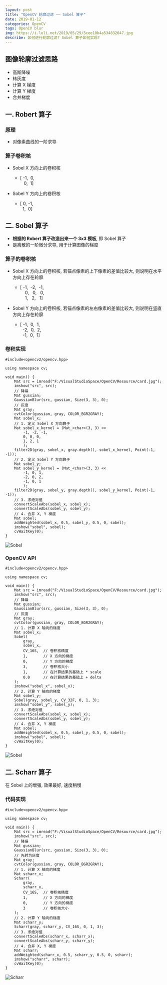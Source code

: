```yaml
---
layout: post
title: "OpenCV 轮廓过滤 —— Sobel 算子"
date: 2019-01-12
categories: OpenCV
tags: OpenCV blur
img: https://i.loli.net/2019/05/29/5cee10b4a534832047.jpg
describe: 如何进行轮廓过滤? Sobel 算子如何实现?
---
```


## 图像轮廓过滤思路
- 高斯降噪
- 转灰度
- 计算 X 梯度
- 计算 Y 梯度
- 合并梯度

## 一. Robert 算子
### 原理
- 对像素曲线的一阶求导

### 算子卷积核
- Sobel X 方向上的卷积核
   - [      -1,&nbsp;  0,<br>
&nbsp;&nbsp; 0,&nbsp;  1]

- Sobel Y 方向上的卷积核
   - [ 0,       -1,<br>
&nbsp; 1,&nbsp;  0]


## 二. Sobel 算子
- **根据的 Robert 算子改造出来一个 3x3 模板**, 即 Sobel 算子 
- 是离散的一阶微分求导, 用于计算图像的梯度

### 算子的卷积核
- Sobel X 方向上的卷积核, 若锚点像素的上下像素的差值比较大, 则说明在水平方向上存在轮廓
   - [            -1,&nbsp;       -2,&nbsp;      -1, <br>
&nbsp;&nbsp;&nbsp; 0,&nbsp;&nbsp;  0,&nbsp;&nbsp; 0, <br>
&nbsp;&nbsp;&nbsp; 1,&nbsp;&nbsp;  2,&nbsp;&nbsp; 1]

- Sobel Y 方向上的卷积核, 若锚点像素的左右像素的差值比较大, 则说明在竖直方向上存在轮廓
   - [      -1,&nbsp; 0,&nbsp; 1,  <br>
&nbsp;&nbsp;-2,&nbsp; 0,&nbsp; 2,  <br>
&nbsp;&nbsp;-1,&nbsp; 0,&nbsp; 1]

### 卷积实现
```
#include<opencv2/opencv.hpp>

using namespace cv;

void main() {
	Mat src = imread("F:/VisualStudioSpace/OpenCV/Resource/card.jpg");
	imshow("src", src);
	// 降噪
	Mat gussian;
	GaussianBlur(src, gussian, Size(3, 3), 0);
	// 灰度
	Mat gray;
	cvtColor(gussian, gray, COLOR_BGR2GRAY);
	Mat sobel_x;
	// 1. 定义 Sobel X 方向算子
	Mat sobel_x_kernel = (Mat_<char>(3, 3) <<
		-1, -2, -1,
		0, 0, 0,
		1, 2, 1
		);
	filter2D(gray, sobel_x, gray.depth(), sobel_x_kernel, Point(-1, -1));
	// 2. 定义 Sobel Y 方向算子
	Mat sobel_y;
	Mat sobel_y_kernel = (Mat_<char>(3, 3) <<
		-1, 0, 1,
		-2, 0, 2,
		-1, 0, 1
		);
	filter2D(gray, sobel_y, gray.depth(), sobel_y_kernel, Point(-1, -1));
	// 3. 求绝对值
	convertScaleAbs(sobel_x, sobel_x);
	convertScaleAbs(sobel_y, sobel_y);
	// 4. 合并 X, Y 梯度
	Mat sobel;
	addWeighted(sobel_x, 0.5, sobel_y, 0.5, 0, sobel);
	imshow("sobel", sobel);
	cvWaitKey(0);
}
```
![Sobel](https://i.loli.net/2019/05/29/5cee204a7262722417.png)

### OpenCV API
```
#include<opencv2/opencv.hpp>

using namespace cv;

void main() {
	Mat src = imread("F:/VisualStudioSpace/OpenCV/Resource/card.jpg");
	imshow("src", src);
	// 降噪
	Mat gussian;
	GaussianBlur(src, gussian, Size(3, 3), 0);
	// 灰度
	Mat gray;
	cvtColor(gussian, gray, COLOR_BGR2GRAY);
	// 1. 计算 X 轴向的梯度
	Mat sobel_x;
	Sobel(
		gray,
		sobel_x,
		CV_16S,  // 卷积核精度
		1,       // X 方向的梯度
		0,       // Y 方向的梯度
		3,       // 卷积核大小
		1,       // 在计算结果的基础上 * scale
		0.0      // 在计算结果的基础上 + delta
	);
	imshow("sobel_x", sobel_x);
	// 2. 计算 Y 轴向的梯度
	Mat sobel_y;
	Sobel(gray, sobel_y, CV_32F, 0, 1, 3);
	imshow("sobel_y", sobel_y);
	// 3. 求绝对值
	convertScaleAbs(sobel_x, sobel_x);
	convertScaleAbs(sobel_y, sobel_y);
	// 4. 合并 X, Y 梯度
	Mat sobel;
	addWeighted(sobel_x, 0.5, sobel_y, 0.5, 0, sobel);
	imshow("sobel", sobel);
	cvWaitKey(0);
}
```
![Sobel](https://i.loli.net/2019/05/29/5cee204a7262722417.png)

## 二. Scharr 算子
在 Sobel 上的增强, 效果最好, 速度稍慢

### 代码实现
```
#include<opencv2/opencv.hpp>

using namespace cv;

void main() {
	Mat src = imread("F:/VisualStudioSpace/OpenCV/Resource/card.jpg");
	imshow("src", src);
	// 降噪
	Mat gussian;
	GaussianBlur(src, gussian, Size(3, 3), 0);
	// 先转为灰度
	Mat gray;
	cvtColor(gussian, gray, COLOR_BGR2GRAY);
	// 1. 计算 X 轴向的梯度
	Mat scharr_x;
	Scharr(
		gray,
		scharr_x,
		CV_16S,  // 卷积核精度
		1,       // X 方向的梯度
		0,       // Y 方向的梯度
		3        // 卷积核大小
	);
	// 2. 计算 Y 轴向的梯度
	Mat scharr_y;
	Scharr(gray, scharr_y, CV_16S, 0, 1, 3);
	// 3. 求绝对值
	convertScaleAbs(scharr_x, scharr_x);
	convertScaleAbs(scharr_y, scharr_y);
	// 4. 合并 X, Y 梯度
	Mat scharr;
	addWeighted(scharr_x, 0.5, scharr_y, 0.5, 0, scharr);
	imshow("scharr", scharr);
	cvWaitKey(0);
}
```
![Scharr](https://i.loli.net/2019/05/29/5cee207e6ed6398922.png)

